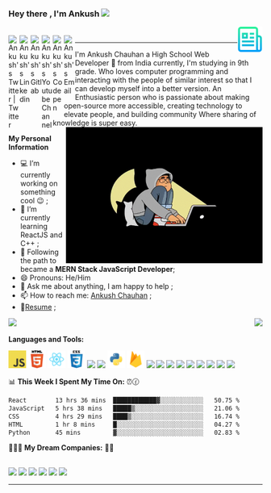 ### Hey there , I'm Ankush <img src="https://media.giphy.com/media/hvRJCLFzcasrR4ia7z/giphy.gif" width="30px">
<img align="right" src="https://github.com/An-prog-hub/An-prog-hub/blob/master/logo.png?raw=true" width="50px" height="50px"/>
<br>
<a href="https://twitter.com/AnkushC41962223">
  <img align="left" alt="Ankush's Twitter | Twitter" width="22px" src="https://cdn.jsdelivr.net/npm/simple-icons@v3/icons/twitter.svg" />
</a>
<a href="https://www.linkedin.com/in/ankushchauhan14">
  <img align="left" alt="Ankush's Linkedin" width="22px" src="https://cdn.jsdelivr.net/npm/simple-icons@v3/icons/linkedin.svg" />
</a>
<a href="https://gitlab.com/An-prog-hub">
  <img align="left" alt="Ankush's Gitlab" width="22px" src="https://cdn.jsdelivr.net/npm/simple-icons@v3/icons/gitlab.svg" />
</a>
<a href="https://www.youtube.com/channel/UC9upzF9wBH5CGvf8dSIp-aw?disable_polymer=true">
  <img align="left" alt="Ankush's Youtube Channel" width="22px" src="https://cdn.jsdelivr.net/npm/simple-icons@v3/icons/youtube.svg" />
</a>
<a href="https://www.codepen.io/anproghub">
  <img align="left" alt="Ankush's Codepen" width="22px" src="https://cdn.jsdelivr.net/npm/simple-icons@v3/icons/codepen.svg" />
</a>
  <a href="mailto:ac.ankushchauhan.2006@gmail.com">
  <img align="left" alt="Ankush's Email" width="22px" src="https://cdn.jsdelivr.net/npm/simple-icons@3.12.2/icons/gmail.svg" />
</a>
<hr />
I'm Ankush Chauhan a High School Web Developer 🚀 from India currently, I'm studying in 9th grade. Who loves computer programming and interacting with the people of similar interest so that I can develop myself into a better version. 
An Enthusiastic person who is passionate about making open-source more accessible, creating technology to elevate people, and building community Where sharing of knowledge is
super easy.
<img align="right" alt="GIF" src="https://github.com/An-prog-hub/An-prog-hub/blob/master/gif.gif?raw=true" width="390" height="270" />
<br />

**My Personal Information**

- 💻 I’m currently working on something cool :wink: ;
- 🌱 I’m currently learning ReactJS and C++ ; 
- 👣 Following the path to became a **MERN Stack JavaScript Developer**;
- 😄 Pronouns: He/Him
- 💬 Ask me about anything, I am happy to help ;
- 📫 How to reach me: [Ankush Chauhan](https://www.linkedin.com/ankush-chauhan-590b5b1ab/) ;
- 📝[Resume](https://drive.google.com/file/d/1zSgTR5uA5sGPQLBv90gP6ANHDYSVufHU/view?usp=sharing) ;

<img padding="10px" src="https://github-readme-stats.vercel.app/api?username=An-prog-hub&bg_color=30,e96443,904e95&title_color=fff&text_color=fff"/>
<img align="right" src="https://github-readme-stats.vercel.app/api/top-langs/?username=An-prog-hub&title_color=fff&icon_color=f9f9f9&text_color=9f9f9f&bg_color=151515"/>


**Languages and Tools:**  

<code><img height="35" src="https://raw.githubusercontent.com/github/explore/80688e429a7d4ef2fca1e82350fe8e3517d3494d/topics/javascript/javascript.png"></code>
<code><img height="35" src="https://raw.githubusercontent.com/github/explore/80688e429a7d4ef2fca1e82350fe8e3517d3494d/topics/html/html.png"></code>
<code><img height="35" src="https://raw.githubusercontent.com/github/explore/80688e429a7d4ef2fca1e82350fe8e3517d3494d/topics/react/react.png"></code>
<code><img height="35" src="https://raw.githubusercontent.com/github/explore/5c058a388828bb5fde0bcafd4bc867b5bb3f26f3/topics/css/css.png"></code>
<code><img height="35" src="https://nodejs.org/static/images/logo-hexagon-card.png"></code>
<code><img height="35" src="https://cdn.iconscout.com/icon/free/png-512/c-programming-569564.png"></code>
<code><img height="35" src="https://raw.githubusercontent.com/github/explore/80688e429a7d4ef2fca1e82350fe8e3517d3494d/topics/python/python.png"></code>
<code><img height="35" src="https://raw.githubusercontent.com/github/explore/80688e429a7d4ef2fca1e82350fe8e3517d3494d/topics/firebase/firebase.png"></code>
<code><img height="35" src="https://git-scm.com/images/logos/downloads/Git-Icon-1788C.png"></code>
<code><img height="35" src="https://user-images.githubusercontent.com/49339/32078472-5053adea-baa7-11e7-9034-519002f12ac7.png"></code>
<code><img height="35" src="https://cdn.iconscout.com/icon/free/png-512/unity-5-555544.png"></code>
<code><img height="35" src="https://www.kindpng.com/picc/m/25-255595_icon-android-studio-logo-hd-png-download.png"></code>
<code><img height="35" src="https://cdn3.brettterpstra.com/uploads/2015/02/terminal-longshadow.png"></code>
<code><img height="35" src="https://www.pinclipart.com/picdir/middle/35-353932_bootstrap-bootstrap-4-logo-png-clipart.png"></code>
<code><img height="35" src="https://cdn.worldvectorlogo.com/logos/sublime-text.svg"></code>
<code><img height="35" src="https://cdn.iconscout.com/icon/free/png-512/stackoverflow-2-432547.png"></code>
<code><img height="35" src="https://material-ui.com/static/logo.png"></code>


📊 **This Week I Spent My Time On:** ⏰🕜
<!--START_SECTION:waka-->
```text
React        13 hrs 36 mins  ████████████▓░░░░░░░░░░░░   50.75 % 
JavaScript   5 hrs 38 mins   █████▒░░░░░░░░░░░░░░░░░░░   21.06 % 
CSS          4 hrs 29 mins   ████▒░░░░░░░░░░░░░░░░░░░░   16.74 % 
HTML         1 hr 8 mins     █░░░░░░░░░░░░░░░░░░░░░░░░   04.27 % 
Python       45 mins         ▓░░░░░░░░░░░░░░░░░░░░░░░░   02.83 % 
```
<!--END_SECTION:waka-->


 💭🌇🗼 **My Dream Companies:** 🌇🗼
 
<br />
<code><img height="50" src="https://blog.hubspot.com/hubfs/image8-2.jpg"></code>
<code><img height="50" src="https://facebookbrand.com/wp-content/uploads/2019/10/flogo_RGB_HEX-BRC-Site-250.png?w=250&h=250"></code>
<code><img height="50" src="https://www.iconfinder.com/data/icons/picons-social/57/56-apple-512.png"></code>
<code><img height="50" src="https://1000logos.net/wp-content/uploads/2016/10/Colors-Amazon-Logo.jpg"></code>
<code><img height="50" src="https://img-prod-cms-rt-microsoft-com.akamaized.net/cms/api/am/imageFileData/RE2qVsJ?ver=3f74"></code>
<code><img height="50" src="https://storage.googleapis.com/webdesignledger.pub.network/WDL/12f213e1-t1.jpg"></code>

<hr />
